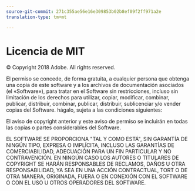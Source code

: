 ```yaml
---
source-git-commit: 271c355ae56e16e309853b02b8ef09f2ff971a2e
translation-type: tm+mt

---
```

# Licencia de MIT

© Copyright 2018 Adobe. All rights reserved.

El permiso se concede, de forma gratuita, a cualquier persona que obtenga una copia
de este software y a los archivos de documentación asociados (el «Software»),
para tratar
en el Software sin restricciones, incluso sin limitación de los derechos
para utilizar, copiar, modificar, combinar, publicar, distribuir, combinar, publicar, distribuir, sublicenciar y/o vender
copias del Software. hágalo, sujeta a las condiciones siguientes:

El aviso de copyright anterior y este aviso de permiso se incluirán en todas
las copias o partes considerables del Software.

EL SOFTWARE SE PROPORCIONA "TAL Y COMO ESTÁ", SIN GARANTÍA DE NINGÚN TIPO, EXPRESA O
IMPLÍCITA, INCLUSO LAS GARANTÍAS DE COMERCIABILIDAD,
ADECUACIÓN PARA UN FIN PARTICULAR Y NO CONTRAVENCIÓN. EN NINGÚN CASO LOS AUTORES O TITULARES DE COPYRIGHT SE HARÁN RESPONSABLES DE RECLAMOS, DAÑOS U OTRA
RESPONSABILIDAD, YA SEA EN UNA ACCIÓN CONTRACTUAL, TORT O DE OTRA MANERA, ORIGINADA, FUERA O EN CONEXIÓN CON EL SOFTWARE O CON EL USO U OTROS OPERADORES DEL SOFTWARE.
